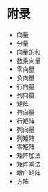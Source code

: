 # 附录

  - 向量
  - 分量
  - 向量的和
  - 数乘向量
  - 零向量
  - 负向量
  - 行向量
  - 列向量
  - 矩阵
  - 行向量
  - 行矩阵
  - 列向量
  - 列矩阵
  - 零矩阵
  - 矩阵加法
  - 矩阵乘法
  - 增广矩阵
  - 方阵
